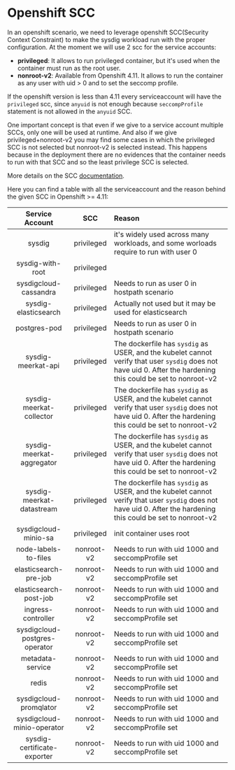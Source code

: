 <!-- Space: IONP -->
<!-- Parent: Installer -->
<!-- Parent: Git Synced Docs -->
<!-- Title: Openshift SCC -->
<!-- Layout: plain -->

# Openshift SCC

In an openshift scenario, we need to leverage openshift SCC(Security Context Constraint) to make the sysdig workload run with the proper configuration.
At the moment we will use 2 scc for the service accounts:

* **privileged**: It allows to run privileged container, but it's used when the container must run as the root user.
* **nonroot-v2**: Available from Openshift 4.11. It allows to run the container as any user with uid > 0 and to set the seccomp profile.

If the openshift version is less than 4.11 every serviceaccount will have the `privileged` scc, since `anyuid` is not enough because `seccompProfile` statement is not allowed in the `anyuid` SCC.

One important concept is that even if we give to a service account multiple SCCs, only one will be used at runtime. And also if we give privileged+nonroot-v2 you may find some cases in which the privileged SCC is not selected but nonroot-v2 is selected instead. This happens because in the deployment there are no evidences that the container needs to run with that SCC and so the least privilege SCC is selected.

More details on the SCC [documentation](https://docs.openshift.com/container-platform/4.14/authentication/managing-security-context-constraints.html).

Here you can find a table with all the serviceaccount and the reason behind the given SCC in Openshift >= 4.11:

|        Service Account        |    SCC     | Reason                                                                                                                                                    |
| :---------------------------: | :--------: | :-------------------------------------------------------------------------------------------------------------------------------------------------------- |
|            sysdig             | privileged | it's widely used across many workloads, and some worloads require to run with user 0                                                                      |
|       sysdig-with-root        | privileged |                                                                                                                                                           |
|     sysdigcloud-cassandra     | privileged | Needs to run as user 0 in hostpath scenario                                                                                                               |
|     sysdig-elasticsearch      | privileged | Actually not used but it may be used for elasticsearch                                                                                                    |
|         postgres-pod          | privileged | Needs to run as user 0 in hostpath scenario                                                                                                               |
|      sysdig-meerkat-api       | privileged | The dockerfile has `sysdig` as USER, and the kubelet cannot verify that user `sysdig` does not have uid 0. After the hardening this could be set to nonroot-v2 |
|   sysdig-meerkat-collector    | privileged | The dockerfile has `sysdig` as USER, and the kubelet cannot verify that user `sysdig` does not have uid 0. After the hardening this could be set to nonroot-v2 |
|   sysdig-meerkat-aggregator   | privileged | The dockerfile has `sysdig` as USER, and the kubelet cannot verify that user `sysdig` does not have uid 0. After the hardening this could be set to nonroot-v2 |
|   sysdig-meerkat-datastream   | privileged | The dockerfile has `sysdig` as USER, and the kubelet cannot verify that user `sysdig` does not have uid 0. After the hardening this could be set to nonroot-v2 |
|     sysdigcloud-minio-sa      | privileged | init container uses root                                                                                                                                  |
|     node-labels-to-files      | nonroot-v2 | Needs to run with uid 1000 and seccompProfile set                                                                                                         |
|     elasticsearch-pre-job     | nonroot-v2 | Needs to run with uid 1000 and seccompProfile set                                                                                                         |
|    elasticsearch-post-job     | nonroot-v2 | Needs to run with uid 1000 and seccompProfile set                                                                                                         |
|      ingress-controller       | nonroot-v2 | Needs to run with uid 1000 and seccompProfile set                                                                                                         |
| sysdigcloud-postgres-operator | nonroot-v2 | Needs to run with uid 1000 and seccompProfile set                                                                                                         |
|       metadata-service        | nonroot-v2 | Needs to run with uid 1000 and seccompProfile set                                                                                                         |
|             redis             | nonroot-v2 | Needs to run with uid 1000 and seccompProfile set                                                                                                         |
|    sysdigcloud-promqlator     | nonroot-v2 | Needs to run with uid 1000 and seccompProfile set                                                                                                         |
|  sysdigcloud-minio-operator   | nonroot-v2 | Needs to run with uid 1000 and seccompProfile set                                                                                                         |
|  sysdig-certificate-exporter  | nonroot-v2 | Needs to run with uid 1000 and seccompProfile set                                                                                                         |
